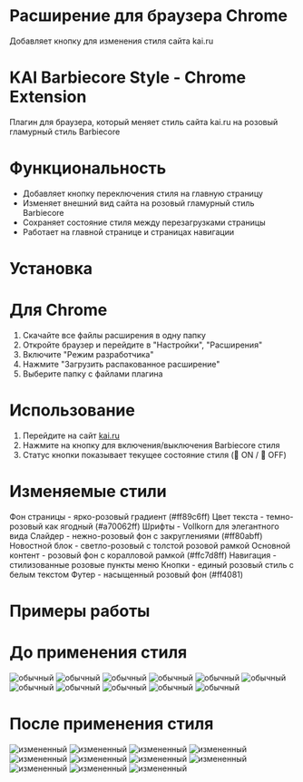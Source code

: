 # Расширение для браузера Chrome
Добавляет кнопку для изменения стиля сайта kai.ru

# KAI Barbiecore Style - Chrome Extension

Плагин для браузера, который меняет стиль сайта kai.ru на розовый гламурный стиль Barbiecore

# Функциональность

- Добавляет кнопку переключения стиля на главную страницу
- Изменяет внешний вид сайта на розовый гламурный стиль Barbiecore
- Сохраняет состояние стиля между перезагрузками страницы
- Работает на главной странице и страницах навигации

# Установка

# Для Chrome

1. Скачайте все файлы расширения в одну папку
2. Откройте браузер и перейдите в "Настройки", "Расширения"
3. Включите "Режим разработчика" 
4. Нажмите "Загрузить распакованное расширение"
5. Выберите папку с файлами плагина

# Использование

1. Перейдите на сайт [kai.ru](https://kai.ru)
3. Нажмите на кнопку для включения/выключения Barbiecore стиля
4. Статус кнопки показывает текущее состояние стиля (💖 ON / 💖 OFF)

# Изменяемые стили

Фон страницы - ярко-розовый градиент (#ff89c6ff)
Цвет текста - темно-розовый как ягодный (#a70062ff)
Шрифты - Vollkorn для элегантного вида
Слайдер - нежно-розовый фон с закруглениями (#ff80abff)
Новостной блок - светло-розовый с толстой розовой рамкой
Основной контент - розовый фон с коралловой рамкой (#ffc7d8ff)
Навигация - стилизованные розовые пункты меню
Кнопки - единый розовый стиль с белым текстом
Футер - насыщенный розовый фон (#ff4081)

# Примеры работы 

# До применения стиля
![обычный](<images/Снимок экрана 1.png>)
![обычный ](<images/Снимок экрана 2.png>)
![обычный ](<images/Снимок экрана 3.png>)
![обычный ](<images/Снимок экрана 4.png>)
![обычный ](<images/Снимок экрана 5.png>)
![обычный ](<images/Снимок экрана 6.png>)
![обычный ](<images/Снимок экрана 7.png>)
![обычный ](<images/Снимок экрана 8.png>)
![обычный ](<images/Снимок экрана 9.png>)
![обычный ](<images/Снимок экрана 10.png>)
![обычный ](<images/Снимок экрана 11.png>)
# После применения стиля
![измененный ](<images/Снимок экрана 1.style.png>)
![измененный ](<images/Снимок экрана 2.style.png>)
![измененный ](<images/Снимок экрана 3.style.png>)
![измененный ](<images/Снимок экрана 4.style.png>)
![измененный ](<images/Снимок экрана 5.style.png>)
![измененный ](<images/Снимок экрана 6.style.png>)
![измененный ](<images/Снимок экрана 7.style.png>)
![измененный ](<images/Снимок экрана 8.style.png>)
![измененный ](<images/Снимок экрана 9.style.png>)
![измененный ](<images/Снимок экрана 10.style.png>)
![измененный ](<images/Снимок экрана 11.style.png>)